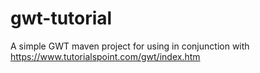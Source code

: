 # gwt-tutorial

A simple GWT maven project for using in conjunction with https://www.tutorialspoint.com/gwt/index.htm

